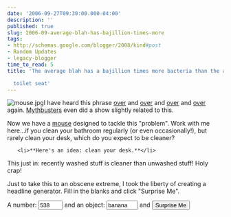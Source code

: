 ```yaml
---
date: '2006-09-27T09:30:00.000-04:00'
description: ''
published: true
slug: 2006-09-average-blah-has-bajillion-times-more
tags:
- http://schemas.google.com/blogger/2008/kind#post
- Random Updates
- legacy-blogger
time_to_read: 5
title: 'The average blah has a bajillion times more bacteria than the average

  toilet seat'
---
```


![mouse.jpg](mouse.jpg)I have heard this phrase [over](http://www.realtechnews.com/posts/2933) and [over](http://www.lifehack.org/articles/lifehack/average-desk-harbors-400-times-more-bacteria-than-average-toilet-seat.html) and [over](http://www.theregister.co.uk/2004/08/13/toilet_filthy/) and [over](http://www.wellnessjunction.com/athome/disease_prevention/gerba.htm) again. [Mythbusters](http://en.wikipedia.org/wiki/MythBusters_%28season_1%29#Toothbrush_Surprise) even did a show slightly related to this.

Now we have a [mouse](http://www.lewispr.com/us/wire/index.php?news_id=1915) designed to tackle this "problem". Work with me here...if you clean your bathroom regularly (or even occasionally!), but rarely clean your desk, which do you expect to be cleaner?

<ul>

	<li>**Here's an idea: clean your desk.**</li>

</ul>

This just in: recently washed stuff is cleaner than unwashed stuff! Holy crap!

Just to take this to an obscene extreme, I took the liberty of creating a headline generator. Fill in the blanks and click "Surprise Me".

A number: <input id="toiletNumber" size="4" title="a number" type="text" value="538" /> and an object: <input id="toiletObject" size="6" title="object" type="text" value="banana" /> and <input type="button" value="Surprise Me" />

<h3 id="toiletHeadline">